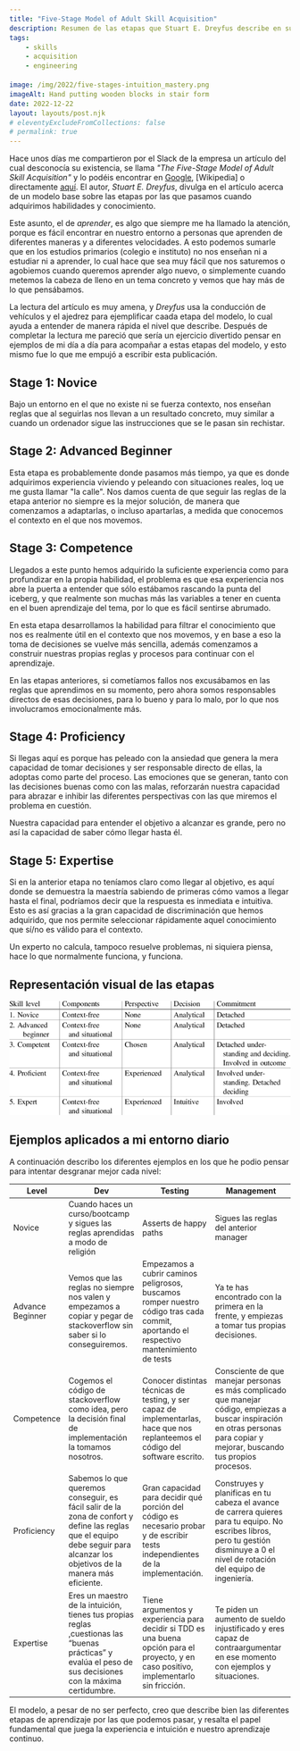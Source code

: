 ```yaml
---
title: "Five-Stage Model of Adult Skill Acquisition"
description: Resumen de las etapas que Stuart E. Dreyfus describe en su artículo de 2004, acompañado de ejemplos de cada etapa, vistos desde un punta de vista de X.
tags:
    - skills
    - acquisition
    - engineering

image: /img/2022/five-stages-intuition_mastery.png
imageAlt: Hand putting wooden blocks in stair form
date: 2022-12-22
layout: layouts/post.njk
# eleventyExcludeFromCollections: false
# permalink: true
---
```


Hace unos días me compartieron por el Slack de la empresa un artículo del cual desconocía su existencia, se llama _"The Five-Stage Model of Adult Skill Acquisition"_ y lo podéis encontrar en [Google](https://www.google.com/search?q=five+stage+model+of+adult+acquisition&oq=five+stage+model+of+adult+acquisition&aqs=chrome..69i57j69i60.6076j0j7&sourceid=chrome&ie=UTF-8), [Wikipedia] o directamente [aquí](https://www.bumc.bu.edu/facdev-medicine/files/2012/03/Dreyfus-skill-level.pdf). El autor, _Stuart E. Dreyfus_, divulga en el artículo acerca de un modelo base sobre las etapas por las que pasamos cuando adquirimos habilidades y conocimiento.

Este asunto, el de _aprender_, es algo que siempre me ha llamado la atención, porque es fácil encontrar en nuestro entorno a personas que aprenden de diferentes maneras y a diferentes velocidades. A esto podemos sumarle que en los estudios primarios (colegio e instituto) no nos enseñan ni a estudiar ni a aprender, lo cual hace que sea muy fácil que nos saturemos o agobiemos cuando queremos aprender algo nuevo, o simplemente cuando metemos la cabeza de lleno en un tema concreto y vemos que hay más de lo que pensábamos.

La lectura del artículo es muy amena, y _Dreyfus_ usa la conducción de vehículos y el ajedrez para ejemplificar caada etapa del modelo, lo cual ayuda a entender de manera rápida el nivel que describe. Después de completar la lectura me pareció que sería un ejercicio divertido pensar en ejemplos de mi día a día para acompañar a estas etapas del modelo, y esto mismo fue lo que me empujó a escribir esta publicación.

## Stage 1: Novice

Bajo un entorno en el que no existe ni se fuerza contexto, nos enseñan reglas que al seguirlas nos llevan a un resultado concreto, muy similar a cuando un ordenador sigue las instrucciones que se le pasan sin rechistar.
## Stage 2: Advanced Beginner

Esta etapa es probablemente donde pasamos más tiempo, ya que es donde adquirimos experiencia viviendo y peleando con situaciones reales, loq ue me gusta llamar "la calle". Nos damos cuenta de que seguir las reglas de la etapa anterior no siempre es la mejor solución, de manera que comenzamos a adaptarlas, o incluso apartarlas, a medida que conocemos el contexto en el que nos movemos.
## Stage 3: Competence

Llegados a este punto hemos adquirido la suficiente experiencia como para profundizar en la propia habilidad, el problema es que esa experiencia nos abre la puerta a entender que sólo estábamos rascando la punta del iceberg, y que realmente son muchas más las variables a tener en cuenta en el buen aprendizaje del tema, por lo que es fácil sentirse abrumado.

En esta etapa desarrollamos la habilidad para filtrar el conocimiento que nos es realmente útil en el contexto que nos movemos, y en base a eso la toma de decisiones se vuelve más sencilla, además comenzamos a construir nuestras propias reglas y procesos para continuar con el aprendizaje.

En las etapas anteriores, si cometíamos fallos nos excusábamos en las reglas que aprendimos en su momento, pero ahora somos responsables directos de esas decisiones, para lo bueno y para lo malo, por lo que nos involucramos emocionalmente más.
## Stage 4: Proficiency

Si llegas aquí es porque has peleado con la ansiedad que genera la mera capacidad de tomar decisiones y ser responsable directo de ellas, la adoptas como parte del proceso. Las emociones que se generan, tanto con las decisiones buenas como con las malas, reforzarán nuestra capacidad para abrazar e inhibir las diferentes perspectivas con las que miremos el problema en cuestión.

Nuestra capacidad para entender el objetivo a alcanzar es grande, pero no así la capacidad de saber cómo llegar hasta él.
## Stage 5: Expertise

Si en la anterior etapa no teníamos claro como llegar al objetivo, es aquí donde se demuestra la maestría sabiendo de primeras cómo vamos a llegar hasta el final, podríamos decir que la respuesta es inmediata e intuitiva. Esto es así gracias a la gran capacidad de discriminación que hemos adquirido, que nos permite seleccionar rápidamente aquel conocimiento que sí/no es válido para el contexto.

Un experto no calcula, tampoco resuelve problemas, ni siquiera piensa, hace  lo que normalmente funciona, y funciona.
## Representación visual de las etapas

![The five stage model for adult skill acquisition by Stuart E. Dryfus, grpahical representation](/img/2022/five-stages-model_table.png)

## Ejemplos aplicados a mi entorno diario

A continuación describo los diferentes ejemplos en los que he podio pensar para intentar desgranar mejor cada nivel:

| Level | Dev | Testing | Management |
| --- | --- | --- | --- |
| Novice | Cuando haces un curso/bootcamp y sigues las reglas aprendidas a modo de religión | Asserts de happy paths | Sigues las reglas del anterior manager |
| Advance Beginner | Vemos que las reglas no siempre nos valen y empezamos a copiar y pegar de stackoverflow sin saber si lo conseguiremos. | Empezamos a cubrir caminos peligrosos, buscamos romper nuestro código tras cada commit, aportando el respectivo mantenimiento de tests | Ya te has encontrado con la primera en la frente, y empiezas a tomar tus propias decisiones. |
| Competence | Cogemos el código de stackoverflow como idea, pero la decisión final de implementación la tomamos nosotros. | Conocer distintas técnicas de testing, y ser capaz de implementarlas, hace que nos replanteemos el código del software escrito. | Consciente de que manejar personas es más complicado que manejar código, empiezas a buscar inspiración en otras personas para copiar y mejorar, buscando tus propios procesos. |
| Proficiency | Sabemos lo que queremos conseguir, es fácil salir de la zona de confort y define las reglas que el equipo debe seguir para alcanzar los objetivos de la manera más eficiente. | Gran capacidad para decidir qué porción del código es necesario probar y de escribir tests independientes de la implementación. | Construyes y planificas en tu cabeza el avance de carrera quieres para tu equipo. No escribes libros, pero tu gestión disminuye a 0 el nivel de rotación del equipo de ingeniería.  |
| Expertise | Eres un maestro de la intuición, tienes tus propias reglas ,cuestionas las “buenas prácticas” y evalúa el peso de sus decisiones con la máxima certidumbre. | Tiene argumentos y experiencia para decidir si TDD es una buena opción para el proyecto, y en caso positivo, implementarlo sin fricción. | Te piden un aumento de sueldo injustificado y eres capaz de contraargumentar en ese momento con ejemplos y situaciones. |

El modelo, a pesar de no ser perfecto, creo que describe bien las diferentes etapas de aprendizaje por las que podemos pasar, y resalta el papel fundamental que juega la experiencia e intuición e nuestro aprendizaje continuo.
